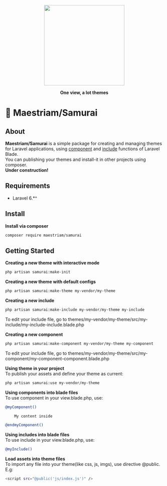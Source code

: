 <p align="center">
    <img width="256" src="http://project.maestriam.com.br/modules/maestro/img/samurai.png">
</p>

<p align="center"><b>One view, a lot themes</b></p>


# 🔴 Maestriam/Samurai

## About 

**Maestriam/Samurai** is a simple package for creating and managing themes for Laravel applications, using [component](https://laravel.com/docs/5.8/blade#components-and-slots) and [include](https://laravel.com/docs/5.8/blade#including-sub-views) functions of Laravel Blade.  
You can publishing your themes and install-it in other projects using composer.  
**Under construction!**

## Requirements

- Laravel 6.*^ 

## Install

**Install via composer**
``` bash
composer require maestriam/samurai
```

## Getting Started

**Creating a new theme with interactive mode**
``` bash
php artisan samurai:make-init
```

**Creating a new theme with default configs**
``` bash
php artisan samurai:make-theme my-vendor/my-theme
```

**Creating a new include** 
``` bash
php artisan samurai:make-include my-vendor/my-theme my-include
```

To edit your include file, go to themes/my-vendor/my-theme/src/my-include/my-include-include.blade.php

**Creating a new component**
``` bash
php artisan samurai:make-component my-vendor/my-theme my-component
```

To edit your include file, go to themes/my-vendor/my-theme/src/my-component/my-component-component.blade.php

**Using theme in your project**  
To publish your assets and define your theme as current:
``` bash
php artisan samurai:use my-vendor/my-theme
```

**Using components into blade files**  
To use component in your view.blade.php, use:
``` bash
@myComponent()

    My content inside

@endmyComponent()
```

**Using includes into blade files**  
To use include in your view.blade.php, use:
``` bash
@myInclude()
```

**Load assets into theme files**  
To import any file into your theme(like css, js, imgs), use directive @public.  
E.g:
``` bash
<script src="@public('js/index.js')" />
```